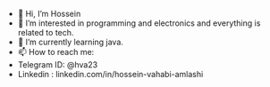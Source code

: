 - 👋 Hi, I’m Hossein
- 👀 I’m interested in programming and electronics and everything is related to tech.
- 🌱 I’m currently learning java.
- 📫 How to reach me:
- Telegram ID: @hva23
- Linkedin : linkedin.com/in/hossein-vahabi-amlashi

<!---
hva23/hva23 is a ✨ special ✨ repository because its `README.md` (this file) appears on your GitHub profile.
You can click the Preview link to take a look at your changes.
--->
